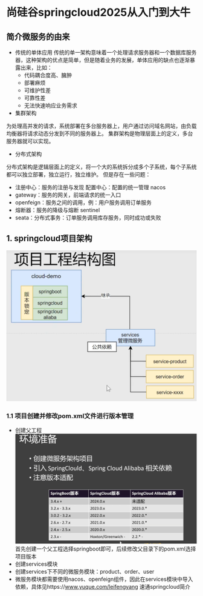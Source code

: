 # 尚硅谷springcloud2025从入门到大牛

## 简介微服务的由来

- 传统的单体应用
  传统的单一架构意味着一个处理请求服务器和一个数据库服务器，这种架构的优点是简单，但是随着业务的发展，单体应用的缺点也逐渐暴露出来，比如：
    - 代码耦合度高、臃肿
    - 部署麻烦
    - 可维护性差
    - 可靠性差
    - 无法快速响应业务需求
- 集群架构

为处理高并发的请求，系统部署在多台服务器上，用户通过访问域名网站，由负载均衡器将请求动态分发到不同的服务器上。
集群架构是物理层面上的定义，多台服务器就可以实现。

- 分布式架构

分布式架构是逻辑层面上的定义，将一个大的系统拆分成多个子系统，每个子系统都可以独立部署，独立运行，独立维护。
但是存在一些问题：
- 注册中心：服务的注册与发现 配置中心：配置的统一管理 nacos
- gateway：服务的网关，前端请求的统一入口
- openfeign：服务之间的调用，例：用户服务调用订单服务
- 熔断器：服务的降级与熔断 sentinel
- seata：分布式事务：订单服务调用库存服务，同时成功或失败

## 1. springcloud项目架构

![img.png](项目结构图.png)

### 1.1 项目创建并修改pom.xml文件进行版本管理

- 创建父工程
  ![img_1.png](img_1.png)
  首先创建一个父工程选择springboot即可，后续修改父目录下的pom.xml选择项目版本
- 创建services模块
- 创建services下不同的微服务模块：product、order、user
- 微服务模块都需要使用nacos、openfeign组件，因此在services模块中导入依赖，具体见https://www.yuque.com/leifengyang 速通springcloud简介